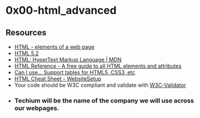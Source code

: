 # 0x00-html_advanced

## Resources
- [HTML - elements of a web page](https://intranet.alxswe.com/concepts/543)
- [HTML 5.2](https://intranet.alxswe.com/rltoken/3ZeSykXeV9rQhzFiW5GHcg)
- [HTML: HyperText Markup Language | MDN](https://intranet.alxswe.com/rltoken/XWdv6hMca_9jks7PN2gsbA)
- [HTML Reference - A free guide to all HTML elements and attributes](https://intranet.alxswe.com/rltoken/H59e408ohxV9x_tYOWSxvg)
- [Can I use… Support tables for HTML5, CSS3, etc](https://intranet.alxswe.com/rltoken/u6RvQ_45Xpw82Awl82NZcg)
- [HTML Cheat Sheet - WebsiteSetup](https://intranet.alxswe.com/rltoken/6SV9Z98vlb8iehxHnl9YJg)
- Your code should be W3C compliant and validate with [W3C-Validator](https://intranet.alxswe.com/rltoken/Q-XyLkED_pMjSGEuZKb7Fw)
- ### Techium will be the name of the company we will use across our webpages.

